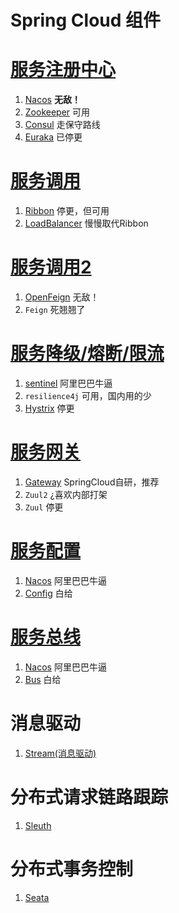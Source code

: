 # Spring Cloud 组件

# [服务注册中心](https://github.com/andochiwa/SpringCloud/blob/master/Notes/%E6%9C%8D%E5%8A%A1%E6%B3%A8%E5%86%8C.md)

1. [Nacos](https://github.com/andochiwa/SpringCloud/blob/master/Notes/Nacos.md) **无敌！**
2. [Zookeeper](https://github.com/andochiwa/SpringCloud/blob/master/Notes/zookeeper.md) 可用
3. [Consul](https://github.com/andochiwa/SpringCloud/blob/master/Notes/Consul.md) 走保守路线
4. [Euraka](https://github.com/andochiwa/SpringCloud/blob/master/Notes/Eureka.md) 已停更

# [服务调用](https://github.com/andochiwa/SpringCloud/blob/master/Notes/%E6%9C%8D%E5%8A%A1%E8%B0%83%E7%94%A8.md)

1. [Ribbon](https://github.com/andochiwa/SpringCloud/blob/master/Notes/Ribbon.md) 停更，但可用
2. [LoadBalancer](https://github.com/andochiwa/SpringCloud/blob/master/Notes/LoadBalancer.md) 慢慢取代Ribbon

# [服务调用2](https://github.com/andochiwa/SpringCloud/blob/master/Notes/%E6%9C%8D%E5%8A%A1%E8%B0%83%E7%94%A8.md)

1. [OpenFeign](https://github.com/andochiwa/SpringCloud/blob/master/Notes/OpenFeign.md) 无敌！
2. `Feign` 死翘翘了

# [服务降级/熔断/限流](https://github.com/andochiwa/SpringCloud/blob/master/Notes/%E6%9C%8D%E5%8A%A1%E9%99%8D%E7%BA%A7.md)

1. [sentinel](https://github.com/andochiwa/SpringCloud/blob/master/Notes/Sentinel.md) 阿里巴巴牛逼
2. `resilience4j` 可用，国内用的少
3. [Hystrix](https://github.com/andochiwa/SpringCloud/blob/master/Notes/Hystrix.md) 停更

# [服务网关](https://github.com/andochiwa/SpringCloud/blob/master/Notes/%E6%9C%8D%E5%8A%A1%E7%BD%91%E5%85%B3.md)

1. [Gateway](https://github.com/andochiwa/SpringCloud/blob/master/Notes/Gateway.md) SpringCloud自研，推荐
2. `Zuul2` ¿喜欢内部打架
3. `Zuul` 停更

# [服务配置](https://github.com/andochiwa/SpringCloud/blob/master/Notes/%E6%9C%8D%E5%8A%A1%E9%85%8D%E7%BD%AE.md)

1. [Nacos](https://github.com/andochiwa/SpringCloud/blob/master/Notes/Nacos.md) 阿里巴巴牛逼
2. [Config](https://github.com/andochiwa/SpringCloud/blob/master/Notes/Config.md) 白给

# [服务总线](https://github.com/andochiwa/SpringCloud/blob/master/Notes/%E6%9C%8D%E5%8A%A1%E6%80%BB%E7%BA%BF.md)

1. [Nacos](https://github.com/andochiwa/SpringCloud/blob/master/Notes/Nacos.md) 阿里巴巴牛逼
2. [Bus](https://github.com/andochiwa/SpringCloud/blob/master/Notes/Bus.md) 白给

# 消息驱动

1. [Stream(消息驱动)](https://github.com/andochiwa/SpringCloud/blob/master/Notes/Stream.md)

# 分布式请求链路跟踪

1. [Sleuth](https://github.com/andochiwa/SpringCloud/blob/master/Notes/Sleuth.md)

# 分布式事务控制

1. [Seata](https://github.com/andochiwa/SpringCloud/blob/master/Notes/Seata.md)